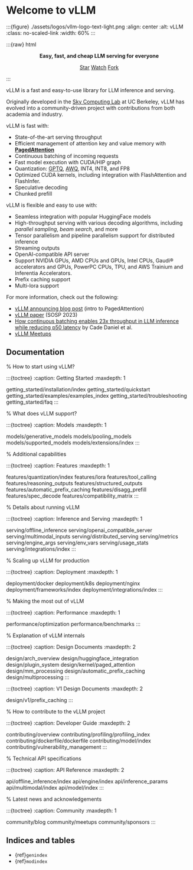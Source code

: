 # Welcome to vLLM

:::{figure} ./assets/logos/vllm-logo-text-light.png
:align: center
:alt: vLLM
:class: no-scaled-link
:width: 60%
:::

:::{raw} html
<p style="text-align:center">
<strong>Easy, fast, and cheap LLM serving for everyone
</strong>
</p>

<p style="text-align:center">
<script async defer src="https://buttons.github.io/buttons.js"></script>
<a class="github-button" href="https://github.com/vllm-project/vllm" data-show-count="true" data-size="large" aria-label="Star">Star</a>
<a class="github-button" href="https://github.com/vllm-project/vllm/subscription" data-icon="octicon-eye" data-size="large" aria-label="Watch">Watch</a>
<a class="github-button" href="https://github.com/vllm-project/vllm/fork" data-icon="octicon-repo-forked" data-size="large" aria-label="Fork">Fork</a>
</p>
:::

vLLM is a fast and easy-to-use library for LLM inference and serving.

Originally developed in the [Sky Computing Lab](https://sky.cs.berkeley.edu) at UC Berkeley, vLLM has evolved into a community-driven project with contributions from both academia and industry.

vLLM is fast with:

- State-of-the-art serving throughput
- Efficient management of attention key and value memory with [**PagedAttention**](https://blog.vllm.ai/2023/06/20/vllm.html)
- Continuous batching of incoming requests
- Fast model execution with CUDA/HIP graph
- Quantization: [GPTQ](https://arxiv.org/abs/2210.17323), [AWQ](https://arxiv.org/abs/2306.00978), INT4, INT8, and FP8
- Optimized CUDA kernels, including integration with FlashAttention and FlashInfer.
- Speculative decoding
- Chunked prefill

vLLM is flexible and easy to use with:

- Seamless integration with popular HuggingFace models
- High-throughput serving with various decoding algorithms, including *parallel sampling*, *beam search*, and more
- Tensor parallelism and pipeline parallelism support for distributed inference
- Streaming outputs
- OpenAI-compatible API server
- Support NVIDIA GPUs, AMD CPUs and GPUs, Intel CPUs, Gaudi® accelerators and GPUs, PowerPC CPUs, TPU, and AWS Trainium and Inferentia Accelerators.
- Prefix caching support
- Multi-lora support

For more information, check out the following:

- [vLLM announcing blog post](https://vllm.ai) (intro to PagedAttention)
- [vLLM paper](https://arxiv.org/abs/2309.06180) (SOSP 2023)
- [How continuous batching enables 23x throughput in LLM inference while reducing p50 latency](https://www.anyscale.com/blog/continuous-batching-llm-inference) by Cade Daniel et al.
- [vLLM Meetups](#meetups)

## Documentation

% How to start using vLLM?

:::{toctree}
:caption: Getting Started
:maxdepth: 1

getting_started/installation/index
getting_started/quickstart
getting_started/examples/examples_index
getting_started/troubleshooting
getting_started/faq
:::

% What does vLLM support?

:::{toctree}
:caption: Models
:maxdepth: 1

models/generative_models
models/pooling_models
models/supported_models
models/extensions/index
:::

% Additional capabilities

:::{toctree}
:caption: Features
:maxdepth: 1

features/quantization/index
features/lora
features/tool_calling
features/reasoning_outputs
features/structured_outputs
features/automatic_prefix_caching
features/disagg_prefill
features/spec_decode
features/compatibility_matrix
:::

% Details about running vLLM

:::{toctree}
:caption: Inference and Serving
:maxdepth: 1

serving/offline_inference
serving/openai_compatible_server
serving/multimodal_inputs
serving/distributed_serving
serving/metrics
serving/engine_args
serving/env_vars
serving/usage_stats
serving/integrations/index
:::

% Scaling up vLLM for production

:::{toctree}
:caption: Deployment
:maxdepth: 1

deployment/docker
deployment/k8s
deployment/nginx
deployment/frameworks/index
deployment/integrations/index
:::

% Making the most out of vLLM

:::{toctree}
:caption: Performance
:maxdepth: 1

performance/optimization
performance/benchmarks
:::

% Explanation of vLLM internals

:::{toctree}
:caption: Design Documents
:maxdepth: 2

design/arch_overview
design/huggingface_integration
design/plugin_system
design/kernel/paged_attention
design/mm_processing
design/automatic_prefix_caching
design/multiprocessing
:::

:::{toctree}
:caption: V1 Design Documents
:maxdepth: 2

design/v1/prefix_caching
:::

% How to contribute to the vLLM project

:::{toctree}
:caption: Developer Guide
:maxdepth: 2

contributing/overview
contributing/profiling/profiling_index
contributing/dockerfile/dockerfile
contributing/model/index
contributing/vulnerability_management
:::

% Technical API specifications

:::{toctree}
:caption: API Reference
:maxdepth: 2

api/offline_inference/index
api/engine/index
api/inference_params
api/multimodal/index
api/model/index
:::

% Latest news and acknowledgements

:::{toctree}
:caption: Community
:maxdepth: 1

community/blog
community/meetups
community/sponsors
:::

## Indices and tables

- {ref}`genindex`
- {ref}`modindex`
